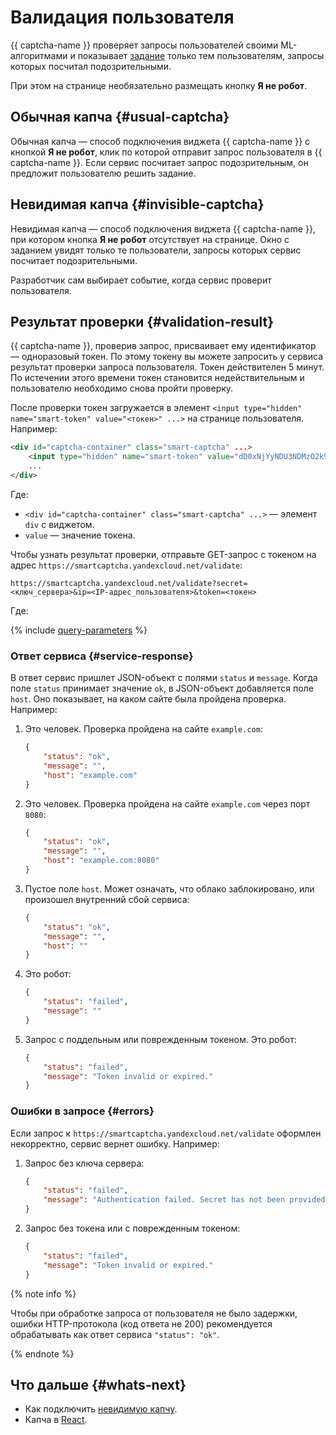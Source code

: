# Валидация пользователя

{{ captcha-name }} проверяет запросы пользователей своими ML-алгоритмами и показывает [задание](./tasks.md) только тем пользователям, запросы которых посчитал подозрительными.

При этом на странице необязательно размещать кнопку **Я не робот**.

## Обычная капча {#usual-captcha}

Обычная капча — способ подключения виджета {{ captcha-name }} с кнопкой **Я не робот**, клик по которой отправит запрос пользователя в {{ captcha-name }}. Если сервис посчитает запрос подозрительным, он предложит пользователю решить задание.

## Невидимая капча {#invisible-captcha}

Невидимая капча — способ подключения виджета {{ captcha-name }}, при котором кнопка **Я не робот** отсутствует на странице. Окно с заданием увидят только те пользователи, запросы которых сервис посчитает подозрительными.

Разработчик сам выбирает событие, когда сервис проверит пользователя.

## Результат проверки {#validation-result}

{{ captcha-name }}, проверив запрос, присваивает ему идентификатор — одноразовый токен. По этому токену вы можете запросить у сервиса результат проверки запроса пользователя. Токен действителен 5 минут. По истечении этого времени токен становится недействительным и пользователю необходимо снова пройти проверку.

После проверки токен загружается в элемент `<input type="hidden" name="smart-token" value="<токен>" ...>` на странице пользователя. Например:

```HTML
<div id="captcha-container" class="smart-captcha" ...>
    <input type="hidden" name="smart-token" value="dD0xNjYyNDU3NDMzO2k9MmEwMjo2Yjg6YjA4MTpiNTk3OjoxOjFiO0Q9MjVCREY1RDgzMDBERjQ3QjExNkUyMDJDNjJFNEI3Q0Y0QjYzRkRDNzJEMkV********DNjMxODgzMUM0REZBNzI1QUE1QzUwO3U9MTY2MjQ1NzQzMzk5MTEwNjQxNTtoPTg4MWRjMDc2YzE3MjkxNGUwNDgwMTVkYzhl********">
    ...
</div>
```

Где:

* `<div id="captcha-container" class="smart-captcha" ...>` — элемент `div` с виджетом.
* `value` — значение токена.

Чтобы узнать результат проверки, отправьте GET-запрос с токеном на адрес `https://smartcaptcha.yandexcloud.net/validate`:

```TEXT
https://smartcaptcha.yandexcloud.net/validate?secret=<ключ_сервера>&ip=<IP-адрес_пользователя>&token=<токен>
```

Где:

{% include [query-parameters](../../_includes/smartcaptcha/query-parameters.md) %}

### Ответ сервиса {#service-response}

В ответ сервис пришлет JSON-объект с полями `status` и `message`. Когда поле `status` принимает значение `ok`, в JSON-объект добавляется поле `host`. Оно показывает, на каком сайте была пройдена проверка. Например:

1. Это человек. Проверка пройдена на сайте `example.com`:

    ```json
    {
        "status": "ok",
        "message": "",
        "host": "example.com"
    }
    ```

1. Это человек. Проверка пройдена на сайте `example.com` через порт `8080`:

    ```json
    {
        "status": "ok",
        "message": "",
        "host": "example.com:8080"
    }
    ```

1. Пустое поле `host`. Может означать, что облако заблокировано, или произошел внутренний сбой сервиса:

    ```json
    {
        "status": "ok",
        "message": "",
        "host": ""
    }
    ```

1. Это робот:

    ```json
    {
        "status": "failed",
        "message": ""
    }
    ```

1. Запрос с поддельным или поврежденным токеном. Это робот:

    ```json
    {
        "status": "failed",
        "message": "Token invalid or expired."
    }
    ```

### Ошибки в запросе {#errors}

Если запрос к `https://smartcaptcha.yandexcloud.net/validate` оформлен некорректно, сервис вернет ошибку. Например:

1. Запрос без ключа сервера:

    ```JSON
    {
        "status": "failed",
        "message": "Authentication failed. Secret has not been provided."
    }
    ```

1. Запрос без токена или с поврежденным токеном:

    ```JSON
    {
        "status": "failed",
        "message": "Token invalid or expired."
    }
    ```

{% note info %}

Чтобы при обработке запроса от пользователя не было задержки, ошибки HTTP-протокола (код ответа не 200) рекомендуется обрабатывать как ответ сервиса `"status": "ok"`.

{% endnote %}

## Что дальше {#whats-next}

* Как подключить [невидимую капчу](./invisible-captcha.md).
* Капча в [React](./react.md).
